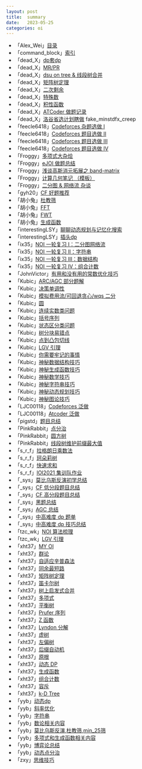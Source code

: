 ```yaml
---
layout: post
title:  summary
date:   2023-05-25
categories: oi
---
```


*   「Alex_Wei」[目录](https://www.cnblogs.com/alex-wei)
*   「command_block」[索引](https://www.luogu.com.cn/blog/command-block/blog-suo-yin-zhi-ding-post)
*   「dead_X」[dp套dp](https://www.cnblogs.com/dead-X/p/14274671.html)
*   「dead_X」[MR/PR](https://www.cnblogs.com/dead-X/p/14274683.html)
*   「dead_X」[dsu on tree & 线段树合并](https://www.cnblogs.com/dead-X/p/14274688.html)
*   「dead_X」[矩阵树定理](https://www.cnblogs.com/dead-X/p/matrix-tree.html)
*   「dead_X」[二次剩余](https://www.cnblogs.com/dead-X/p/mod-sqrt.html)
*   「dead_X」[特殊数](https://www.cnblogs.com/dead-X/p/14339587.html)
*   「dead_X」[积性函数](https://www.cnblogs.com/dead-X/p/14759164.html)
*   「dead_X」[ATCoder 做题记录](https://www.cnblogs.com/dead-X/p/15438816.html)
*   「dead_X」[洛谷省选计划瞎做](https://www.cnblogs.com/dead-X/protected/p/17007384.html) fake_minstdfx_creep
*   「feecle6418」[Codeforces 杂题选做 I](https://www.luogu.com.cn/blog/feecle6418/codeforces-za-ti-xuan-zuo-i)
*   「feecle6418」[Codeforces 题目选做 II](https://www.luogu.com.cn/blog/feecle6418/codeforces-ti-mu-xuan-zuo-ii)
*   「feecle6418」[Codeforces 题目选做 III](https://www.luogu.com.cn/blog/feecle6418/codeforces-ti-mu-xuan-zuo-iii)
*   「feecle6418」[Codeforces 题目选做 IV](https://www.luogu.com.cn/blog/feecle6418/codeforces-ti-mu-xuan-zuo-iv)
*   「Froggy」[多项式大杂烩](https://www.luogu.com.cn/blog/froggy/duo-xiang-shi-tai-za-hui)
*   「Froggy」[eJOI 做题总结](https://www.luogu.com.cn/blog/froggy/ejoi-zuo-ti-zong-jie)
*   「Froggy」[浅谈高斯消元拓展之 band-matrix](https://www.luogu.com.cn/blog/froggy/qian-tan-gao-si-xiao-yuan-ta-zhan-zhi-band-matrix)
*   「Froggy」[计算几何笔记 （模板）](https://www.luogu.com.cn/blog/froggy/ji-suan-ji-he-bi-ji)
*   「Froggy」[二分图 & 网络流 杂谈](https://www.luogu.com.cn/blog/froggy/sb-flow)
*   「gyh20」[CF 好题推荐](https://www.luogu.com.cn/blog/gyh20/post-60-ti-jin-jie-ji-hua)
*   「胡小兔」[杜教筛](https://www.cnblogs.com/RabbitHu/p/9154403.html)
*   「胡小兔」[FFT](https://www.cnblogs.com/RabbitHu/p/FFT.html)
*   「胡小兔」[FWT](https://www.cnblogs.com/RabbitHu/p/9182047.html)
*   「胡小兔」[生成函数](https://www.cnblogs.com/RabbitHu/p/9178645.html)
*   「interestingLSY」[聊聊动态规划与记忆化搜索](https://www.luogu.com.cn/blog/interestingLSY/memdfs-and-dp)
*   「interestingLSY」[插头dp](https://www.luogu.com.cn/blog/interestingLSY/cha-tou-dp-zong-jie)
*   「ix35」[NOI 一轮复习 I：二分图网络流](https://www.luogu.com.cn/blog/ix-35/noi-yi-lun-fu-xi-i-er-fen-tu-wang-lao-liu)
*   「ix35」[NOI 一轮复习 II：字符串](https://www.luogu.com.cn/blog/ix-35/noi-yi-lun-fu-xi-ii-zi-fu-chuan)
*   「ix35」[NOI 一轮复习 III：数据结构](https://www.luogu.com.cn/blog/ix-35/noi-yi-lun-fu-xi-iii-shuo-ju-jie-gou)
*   「ix35」[NOI 一轮复习 IV：组合计数](https://www.luogu.com.cn/blog/ix-35/noi-yi-lun-fu-xi-iv-zu-ge-ji-shuo)
*   「JohnVictor」[有用和没有用的常数优化技巧](https://www.luogu.com.cn/blog/JohnVictor/you-yong-hu-mei-you-yong-di-chang-shuo-you-hua-ji-qiao)
*   「Kubic」[ARC/AGC 部分题解](https://www.luogu.com.cn/blog/119621/agc-bu-fen-ti-xie)
*   「Kubic」[决策单调性](https://www.luogu.com.cn/blog/119621/jue-ce-dan-diao-xing)
*   「Kubic」[模拟费用流/可回退贪心/wqs 二分](https://www.luogu.com.cn/blog/119621/mu-ni-fei-yong-liu-ke-hui-tui-tan-xin-wqs-er-fen)
*   「Kubic」[圆](https://www.luogu.com.cn/blog/119621/post-yuan)
*   「Kubic」[连续实数类问题](https://www.luogu.com.cn/blog/119621/lian-xu-shi-shuo-lei-wen-ti-di-ji-zhong-xie-jue-fang-an)
*   「Kubic」[括号序列](https://www.luogu.com.cn/blog/119621/kuo-hao-xu-lie-wen-ti)
*   「Kubic」[状态区分类问题](https://www.luogu.com.cn/blog/119621/zhuang-tai-ou-fen-lei-wen-ti)
*   「Kubic」[树分块易错点](https://www.luogu.com.cn/blog/119621/shu-fen-kuai-yi-cuo-dian)
*   「Kubic」[点到凸包切线](https://www.luogu.com.cn/blog/119621/dian-dao-tu-bao-qie-xian)
*   「Kubic」[LGV 引理](https://www.luogu.com.cn/blog/119621/lgv-yin-li)
*   「Kubic」[你需要牢记的事情](https://www.luogu.com.cn/blog/119621/ni-xu-yao-lao-ji-di-shi-qing-post)
*   「Kubic」[神秘数据结构技巧](https://www.luogu.com.cn/blog/119621/shen-mi-shuo-ju-jie-gou-ji-qiao)
*   「Kubic」[神秘生成函数技巧](https://www.luogu.com.cn/blog/119621/shen-mi-sheng-cheng-han-shuo-ji-qiao)
*   「Kubic」[神秘数学技巧](https://www.luogu.com.cn/blog/119621/shen-mi-shuo-xue-ji-qiao)
*   「Kubic」[神秘字符串技巧](https://www.luogu.com.cn/blog/119621/shen-mi-zi-fu-chuan-ji-qiao)
*   「Kubic」[神秘动态规划技巧](https://www.luogu.com.cn/blog/119621/shen-mi-dong-tai-gui-hua-ji-qiao)
*   「Kubic」[神秘图论技巧](https://www.luogu.com.cn/blog/119621/shen-mi-tu-lun-ji-qiao)
*   「LJC00118」[Codeforces 泛做](https://www.cnblogs.com/LJC00118/p/13584464.html)
*   「LJC00118」[Atcoder 泛做](https://www.cnblogs.com/LJC00118/p/13646170.html)
*   「pigstd」[题目总结](https://www.cnblogs.com/juruo-pigstd/p/14631590.html)
*   「PinkRabbit」[点分治](https://www.cnblogs.com/PinkRabbit/p/8593080.html)
*   「PinkRabbit」[圆方树](https://www.cnblogs.com/PinkRabbit/p/Introduction-to-Block-Forest.html)
*   「PinkRabbit」[线段树维护前缀最大值](https://www.cnblogs.com/PinkRabbit/p/Segment-Tree-and-Prefix-Maximums.html)
*   「s_r_f」[拉格朗日乘数法](https://www.cnblogs.com/s-r-f/p/13581243.html)
*   「s_r_f」[珂朵莉树](https://www.cnblogs.com/s-r-f/p/13581247.html)
*   「s_r_f」[快速求和](https://www.cnblogs.com/s-r-f/p/13581250.html)
*   「s_r_f」[IOI2021 集训队作业](https://www.cnblogs.com/s-r-f/p/13805137.html)
*   「_sys」[莫比乌斯反演初学总结](https://www.luogu.com.cn/blog/sysblogs/solution-p3455)
*   「_sys」[CF 低分段题目总结](https://www.luogu.com.cn/blog/sysblogs/cf-di-fen-duan-ti-mu-zong-jie)
*   「_sys」[CF 高分段题目总结](https://www.luogu.com.cn/blog/sysblogs/cf-high-difficulty-summary)
*   「_sys」[黑题总结](https://www.luogu.com.cn/blog/sysblogs/luogu-high-difficulty-summary)
*   「_sys」[AGC 总结](https://www.luogu.com.cn/blog/sysblogs/agc-gao-fen-duan-ti-mu-zong-jie)
*   「_sys」[中高难度 dp 题单](https://www.luogu.com.cn/blog/sysblogs/dp-list)
*   「_sys」[中高难度 dp 技巧总结](https://www.luogu.com.cn/blog/sysblogs/dp-tricks)
*   「tzc_wk」[NOI 算法梳理](https://www.cnblogs.com/tzcwk/p/NOI-suanfa-shuli.html)
*   「tzc_wk」[LGV 引理](https://www.cnblogs.com/tzcwk/p/lgv-lemma.html)
*   「xht37」[MY OI](https://www.xht37.com/my-oi/)
*   「xht37」[群论](https://www.xht37.com/%e7%be%a4%e8%ae%ba-%e5%ad%a6%e4%b9%a0%e7%ac%94%e8%ae%b0/)
*   「xht37」[自适应辛普森法](https://www.xht37.com/%e8%87%aa%e9%80%82%e5%ba%94%e8%be%9b%e6%99%ae%e6%a3%ae%e6%b3%95-%e5%ad%a6%e4%b9%a0%e7%ac%94%e8%ae%b0/)
*   「xht37」[同余最短路](https://www.xht37.com/%e5%90%8c%e4%bd%99%e6%9c%80%e7%9f%ad%e8%b7%af-%e5%ad%a6%e4%b9%a0%e7%ac%94%e8%ae%b0/)
*   「xht37」[矩阵树定理](https://www.xht37.com/%e7%9f%a9%e9%98%b5%e6%a0%91%e5%ae%9a%e7%90%86-%e5%ad%a6%e4%b9%a0%e7%ac%94%e8%ae%b0/)
*   「xht37」[笛卡尔树](https://www.xht37.com/%e7%ac%9b%e5%8d%a1%e5%b0%94%e6%a0%91-%e5%ad%a6%e4%b9%a0%e7%ac%94%e8%ae%b0/)
*   「xht37」[树上启发式合并](https://www.xht37.com/%e6%a0%91%e4%b8%8a%e5%90%af%e5%8f%91%e5%bc%8f%e5%90%88%e5%b9%b6-%e5%ad%a6%e4%b9%a0%e7%ac%94%e8%ae%b0/)
*   「xht37」[多项式](https://www.xht37.com/%e5%a4%9a%e9%a1%b9%e5%bc%8f-%e5%ad%a6%e4%b9%a0%e7%ac%94%e8%ae%b0/)
*   「xht37」[平衡树](https://www.xht37.com/%e5%b9%b3%e8%a1%a1%e6%a0%91%e5%ad%a6%e4%b9%a0%e7%ac%94%e8%ae%b0/)
*   「xht37」[Prufer 序列](https://www.xht37.com/prufer-%e5%ba%8f%e5%88%97-%e5%ad%a6%e4%b9%a0%e7%ac%94%e8%ae%b0/)
*   「xht37」[Z 函数](https://www.xht37.com/z-%e5%87%bd%e6%95%b0-%e5%ad%a6%e4%b9%a0%e7%ac%94%e8%ae%b0/)
*   「xht37」[Lyndon 分解](https://www.xht37.com/lyndon-%e5%88%86%e8%a7%a3-%e5%ad%a6%e4%b9%a0%e7%ac%94%e8%ae%b0/)
*   「xht37」[虚树](https://www.xht37.com/%e8%99%9a%e6%a0%91-%e5%ad%a6%e4%b9%a0%e7%ac%94%e8%ae%b0/)
*   「xht37」[左偏树](https://www.xht37.com/%e5%b7%a6%e5%81%8f%e6%a0%91-%e5%ad%a6%e4%b9%a0%e7%ac%94%e8%ae%b0/)
*   「xht37」[后缀自动机](https://www.xht37.com/%e5%90%8e%e7%bc%80%e8%87%aa%e5%8a%a8%e6%9c%ba-%e5%ad%a6%e4%b9%a0%e7%ac%94%e8%ae%b0/)
*   「xht37」[原根](https://www.xht37.com/%e5%8e%9f%e6%a0%b9-%e5%ad%a6%e4%b9%a0%e7%ac%94%e8%ae%b0/)
*   「xht37」[动态 DP](https://www.xht37.com/%e5%8a%a8%e6%80%81-dp-%e5%ad%a6%e4%b9%a0%e7%ac%94%e8%ae%b0/)
*   「xht37」[生成函数](https://www.xht37.com/%e7%94%9f%e6%88%90%e5%87%bd%e6%95%b0-%e5%ad%a6%e4%b9%a0%e7%ac%94%e8%ae%b0/)
*   「xht37」[组合计数](https://www.xht37.com/%e7%bb%84%e5%90%88%e8%ae%a1%e6%95%b0-%e5%ad%a6%e4%b9%a0%e7%ac%94%e8%ae%b0/)
*   「xht37」[容斥](https://www.xht37.com/%e5%ae%b9%e6%96%a5-%e5%ad%a6%e4%b9%a0%e7%ac%94%e8%ae%b0/)
*   「xht37」[k-D Tree](https://www.xht37.com/k-d-tree-%e5%ad%a6%e4%b9%a0%e7%ac%94%e8%ae%b0/)
*   「yyb」[动态dp](https://www.cnblogs.com/cjyyb/p/10571095.html)
*   「yyb」[斜率优化](https://www.cnblogs.com/cjyyb/p/10549560.html)
*   「yyb」[字符串](https://www.cnblogs.com/cjyyb/p/10185074.html)
*   「yyb」[数论相关内容](https://www.cnblogs.com/cjyyb/p/10173969.html)
*   「yyb」[莫比乌斯反演,杜教筛,min_25筛](https://www.cnblogs.com/cjyyb/p/10169190.html)
*   「yyb」[多项式和生成函数相关内容](https://www.cnblogs.com/cjyyb/p/10132855.html)
*   「yyb」[博弈论总结](https://www.cnblogs.com/cjyyb/p/9495131.html)
*   「yyb」[动态点分治](https://www.cnblogs.com/cjyyb/p/9316025.html)
*   「zxy」[思维技巧](https://www.cnblogs.com/C202044zxy/p/15126199.html#5092833)